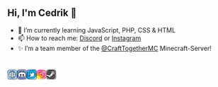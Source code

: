 ## Hi, I'm Cedrik 👋

- 🌱 I’m currently learning JavaScript, PHP, CSS & HTML
- 📫 How to reach me: [Discord](https://discord.com/users/463620307245072384) or [Instagram](https://www.instagram.com/cedrik.sc_/)
- ✨ I’m a team member of the [@CraftTogetherMC](https://github.com/CraftTogetherMC) Minecraft-Server!

#
<!-- Social Media -->
<a href="https://ceddix.de">
  <img align="left" alt="Cedrik S. | Website" width="22px" src="https://raw.githubusercontent.com/Ceddix/ceddix/master/assets/socials/website.svg" />
</a>
<a href="https://discord.com/invite/FGCq5GN">
  <img align="left" alt="Ceddix | Discord" width="22px" src="https://raw.githubusercontent.com/Ceddix/ceddix/master/assets/socials/discord.svg" />
</a>
<a href="https://x.com/cedrik_sc/">
  <img align="left" alt="cedrik_sc | X" width="22px" src="https://raw.githubusercontent.com/Ceddix/ceddix/master/assets/socials/twitter.svg" />
</a>
<a href="https://www.instagram.com/cedrik.sc_/">
  <img align="left" alt="cedrik.sc_ | Instagram" width="22px" src="https://raw.githubusercontent.com/Ceddix/ceddix/master/assets/socials/instagram.svg" />
</a>
<a href="https://steamcommunity.com/id/ceddix/">
  <img align="left" alt="ceddix | Steam" width="22px" src="https://raw.githubusercontent.com/Ceddix/ceddix/master/assets/socials/steam.svg" />
</a>
